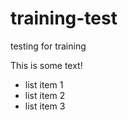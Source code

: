 # training-test
testing for training

This is some text!

- list item 1
- list item 2
- list item 3
